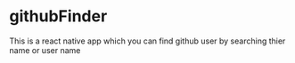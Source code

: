 # githubFinder

This is a react native app which you can find github user by searching thier name or user name

